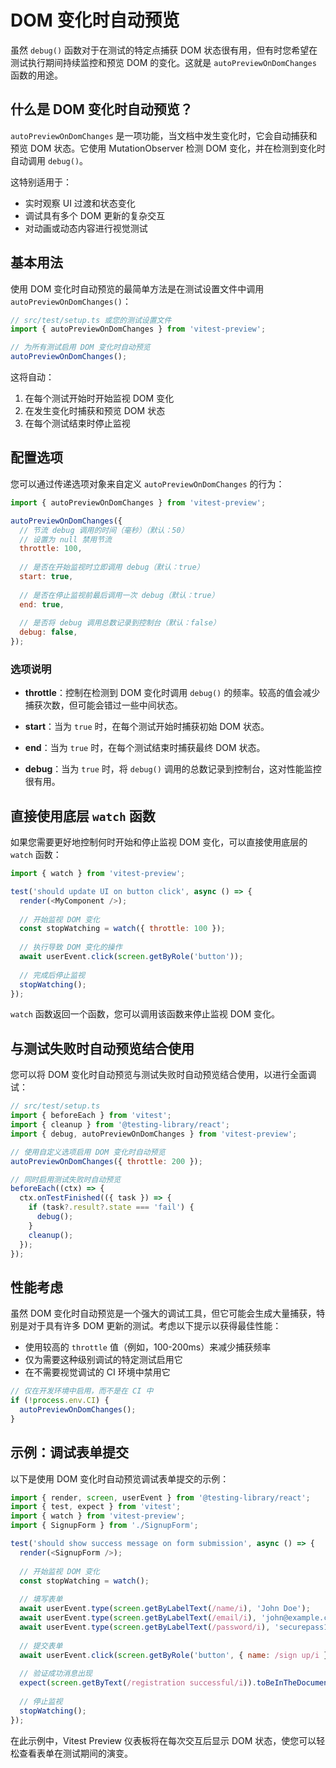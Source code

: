 # DOM 变化时自动预览

虽然 `debug()` 函数对于在测试的特定点捕获 DOM 状态很有用，但有时您希望在测试执行期间持续监控和预览 DOM 的变化。这就是 `autoPreviewOnDomChanges` 函数的用途。

## 什么是 DOM 变化时自动预览？

`autoPreviewOnDomChanges` 是一项功能，当文档中发生变化时，它会自动捕获和预览 DOM 状态。它使用 MutationObserver 检测 DOM 变化，并在检测到变化时自动调用 `debug()`。

这特别适用于：

- 实时观察 UI 过渡和状态变化
- 调试具有多个 DOM 更新的复杂交互
- 对动画或动态内容进行视觉测试

## 基本用法

使用 DOM 变化时自动预览的最简单方法是在测试设置文件中调用 `autoPreviewOnDomChanges()`：

```js
// src/test/setup.ts 或您的测试设置文件
import { autoPreviewOnDomChanges } from 'vitest-preview';

// 为所有测试启用 DOM 变化时自动预览
autoPreviewOnDomChanges();
```

这将自动：

1. 在每个测试开始时开始监视 DOM 变化
2. 在发生变化时捕获和预览 DOM 状态
3. 在每个测试结束时停止监视

## 配置选项

您可以通过传递选项对象来自定义 `autoPreviewOnDomChanges` 的行为：

```js
import { autoPreviewOnDomChanges } from 'vitest-preview';

autoPreviewOnDomChanges({
  // 节流 debug 调用的时间（毫秒）（默认：50）
  // 设置为 null 禁用节流
  throttle: 100,
  
  // 是否在开始监视时立即调用 debug（默认：true）
  start: true,
  
  // 是否在停止监视前最后调用一次 debug（默认：true）
  end: true,
  
  // 是否将 debug 调用总数记录到控制台（默认：false）
  debug: false,
});
```

### 选项说明

- **throttle**：控制在检测到 DOM 变化时调用 `debug()` 的频率。较高的值会减少捕获次数，但可能会错过一些中间状态。

- **start**：当为 `true` 时，在每个测试开始时捕获初始 DOM 状态。

- **end**：当为 `true` 时，在每个测试结束时捕获最终 DOM 状态。

- **debug**：当为 `true` 时，将 `debug()` 调用的总数记录到控制台，这对性能监控很有用。

## 直接使用底层 `watch` 函数

如果您需要更好地控制何时开始和停止监视 DOM 变化，可以直接使用底层的 `watch` 函数：

```js
import { watch } from 'vitest-preview';

test('should update UI on button click', async () => {
  render(<MyComponent />);
  
  // 开始监视 DOM 变化
  const stopWatching = watch({ throttle: 100 });
  
  // 执行导致 DOM 变化的操作
  await userEvent.click(screen.getByRole('button'));
  
  // 完成后停止监视
  stopWatching();
});
```

`watch` 函数返回一个函数，您可以调用该函数来停止监视 DOM 变化。

## 与测试失败时自动预览结合使用

您可以将 DOM 变化时自动预览与测试失败时自动预览结合使用，以进行全面调试：

```js
// src/test/setup.ts
import { beforeEach } from 'vitest';
import { cleanup } from '@testing-library/react';
import { debug, autoPreviewOnDomChanges } from 'vitest-preview';

// 使用自定义选项启用 DOM 变化时自动预览
autoPreviewOnDomChanges({ throttle: 200 });

// 同时启用测试失败时自动预览
beforeEach((ctx) => {
  ctx.onTestFinished(({ task }) => {
    if (task?.result?.state === 'fail') {
      debug();
    }
    cleanup();
  });
});
```

## 性能考虑

虽然 DOM 变化时自动预览是一个强大的调试工具，但它可能会生成大量捕获，特别是对于具有许多 DOM 更新的测试。考虑以下提示以获得最佳性能：

- 使用较高的 `throttle` 值（例如，100-200ms）来减少捕获频率
- 仅为需要这种级别调试的特定测试启用它
- 在不需要视觉调试的 CI 环境中禁用它

```js
// 仅在开发环境中启用，而不是在 CI 中
if (!process.env.CI) {
  autoPreviewOnDomChanges();
}
```

## 示例：调试表单提交

以下是使用 DOM 变化时自动预览调试表单提交的示例：

```js
import { render, screen, userEvent } from '@testing-library/react';
import { test, expect } from 'vitest';
import { watch } from 'vitest-preview';
import { SignupForm } from './SignupForm';

test('should show success message on form submission', async () => {
  render(<SignupForm />);
  
  // 开始监视 DOM 变化
  const stopWatching = watch();
  
  // 填写表单
  await userEvent.type(screen.getByLabelText(/name/i), 'John Doe');
  await userEvent.type(screen.getByLabelText(/email/i), 'john@example.com');
  await userEvent.type(screen.getByLabelText(/password/i), 'securepass123');
  
  // 提交表单
  await userEvent.click(screen.getByRole('button', { name: /sign up/i }));
  
  // 验证成功消息出现
  expect(screen.getByText(/registration successful/i)).toBeInTheDocument();
  
  // 停止监视
  stopWatching();
});
```

在此示例中，Vitest Preview 仪表板将在每次交互后显示 DOM 状态，使您可以轻松查看表单在测试期间的演变。
